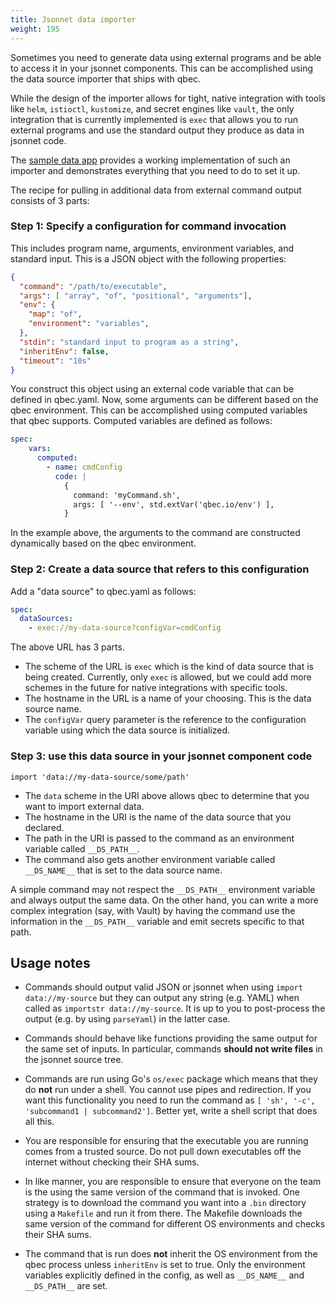 ```yaml
---
title: Jsonnet data importer
weight: 195
---
```


Sometimes you need to generate data using external programs and be able to access it in your jsonnet components.
This can be accomplished using the data source importer that ships with qbec.

While the design of the importer allows for tight, native integration with tools like `helm`, `istioctl`, `kustomize`,
and secret engines like `vault`, the only integration that is currently implemented is `exec` that allows you to
run external programs and use the standard output they produce as data in jsonnet code.

The [sample data app](https://github.com/splunk/qbec/tree/master/examples/external-data-app) provides a working
implementation of such an importer and demonstrates everything that you need to do to set it up.

The recipe for pulling in additional data from external command output consists of 3 parts:

### Step 1: Specify a configuration for command invocation

This includes program name, arguments, environment variables, and standard input. This is a JSON object with the following properties:

```json
{
  "command": "/path/to/executable",
  "args": [ "array", "of", "positional", "arguments"],
  "env": {
    "map": "of",
    "environment": "variables",
  },
  "stdin": "standard input to program as a string",
  "inheritEnv": false,
  "timeout": "10s"
}
```
You construct this object using an external code variable that can be defined in qbec.yaml.
Now, some arguments can be different based on the qbec environment.
This can be accomplished using computed variables that qbec supports. Computed variables are defined as follows:

```yaml
spec:
    vars:
      computed:
        - name: cmdConfig
          code: |
            {
              command: 'myCommand.sh',
              args: [ '--env', std.extVar('qbec.io/env') ],
            }
```

In the example above, the arguments to the command are constructed dynamically based on the qbec environment.

### Step 2: Create a data source that refers to this configuration

Add a "data source" to qbec.yaml as follows:

```yaml
spec:
  dataSources:
    - exec://my-data-source?configVar=cmdConfig
```

The above URL has 3 parts.

* The scheme of the URL is `exec` which is the kind of data source that is being created. Currently, only `exec` is
  allowed, but we could add more schemes in the future for native integrations with specific tools.
* The hostname in the URL is a name of your choosing. This is the data source name.
* The `configVar` query parameter is the reference to the configuration variable using which the data source is
  initialized.

### Step 3: use this data source in your jsonnet component code

```jsonnet
import 'data://my-data-source/some/path'
```

* The `data` scheme in the URI above allows qbec to determine that you want to import external data.
* The hostname in the URI is the name of the data source that you declared.
* The path in the URI is passed to the command as an environment variable called `__DS_PATH__`.
* The command also gets another environment variable called `__DS_NAME__` that is set to the data source name.

A simple command may not respect the `__DS_PATH__` environment variable and always output the same data.
On the other hand, you can write a more complex integration (say, with Vault) by having the command use the
information in the `__DS_PATH__` variable and emit secrets specific to that path.

## Usage notes

* Commands should output valid JSON or jsonnet when using `import data://my-source` but they can output any string
  (e.g. YAML) when called as `importstr data://my-source`. It is up to you to post-process the output (e.g. by using
  `parseYaml`) in the latter case.

* Commands should behave like functions providing the same output for the same set of inputs. In particular,
  commands **should not write files** in the jsonnet source tree.

* Commands are run using Go's `os/exec` package which means that they do **not** run under a shell.
  You cannot use pipes and redirection.
  If you want this functionality you need to run the command as
  `[ 'sh', '-c', 'subcommand1 | subcommand2']`.
  Better yet, write a shell script that does all this.

* You are responsible for ensuring that the executable you are running comes from a trusted source. Do not pull
  down executables off the internet without checking their SHA sums.

* In like manner, you are responsible to ensure that everyone on the team is the using the same version of the
  command that is invoked. One strategy is to download the command you want into a `.bin` directory using a
  `Makefile` and run it from there. The Makefile downloads the same version of the command for different OS
  environments and checks their SHA sums.

* The command that is run does **not** inherit the OS environment from the qbec process unless `inheritEnv` is set to true.
  Only the environment variables explicitly defined in the config, as well as `__DS_NAME__` and `__DS_PATH__` are set.
